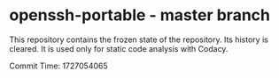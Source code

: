 # openssh-portable - master branch

This repository contains the frozen state of the repository.
Its history is cleared. It is used only for static code
analysis with Codacy.

Commit Time: 1727054065